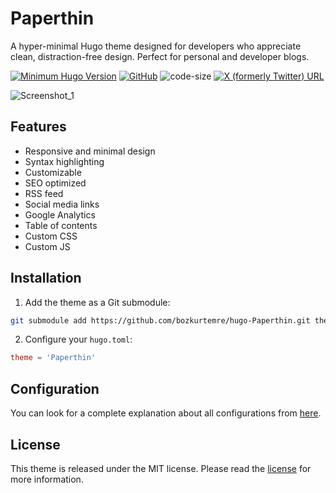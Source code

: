 # Paperthin

A hyper-minimal Hugo theme designed for developers who appreciate clean, distraction-free design. Perfect for personal and developer blogs.

[![Minimum Hugo Version](https://img.shields.io/static/v1?label=min-HUGO-version&message=>=v0.116.0&color=blue&logo=hugo)](https://github.com/gohugoio/hugo/releases/tag/v0.116.0)
[![GitHub](https://img.shields.io/github/license/bozkurtemre/hugo-Paperthin)](https://github.com/bozkurtemre/hugo-Paperthin/blob/master/LICENSE)
![code-size](https://img.shields.io/github/languages/code-size/bozkurtemre/hugo-Paperthin)
[![X (formerly Twitter) URL](https://img.shields.io/badge/-Share%20on%20X-gray?style=flat&logo=x)](https://x.com/intent/tweet/?text=Checkout%20Hugo%20Paperthin%20%E2%9C%A8%0AA%20fast,%20clean,%20responsive%20Hugo%20theme.&url=https://github.com/bozkurtemre/hugo-Paperthin&hashtags=Hugo,Paperthin)

![Screenshot_1](https://i.imgur.com/SJQXpPR.jpeg)

## Features

- Responsive and minimal design
- Syntax highlighting
- Customizable
- SEO optimized
- RSS feed
- Social media links
- Google Analytics
- Table of contents
- Custom CSS
- Custom JS

## Installation

1. Add the theme as a Git submodule:

```bash
git submodule add https://github.com/bozkurtemre/hugo-Paperthin.git themes/Paperthin
```

2. Configure your `hugo.toml`:

```toml
theme = 'Paperthin'
```

## Configuration

You can look for a complete explanation about all configurations from [here](https://github.com/bozkurtemre/hugo-Paperthin/blob/master/exampleSite/hugo.toml).

## License

This theme is released under the MIT license. Please read the [license](https://github.com/bozkurtemre/hugo-Paperthin/blob/master/LICENSE) for more information.
